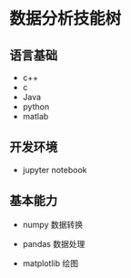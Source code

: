 # 数据分析技能树

## 语言基础
* c++
* c
* Java
* python
* matlab

## 开发环境

* jupyter notebook

## 基本能力

* numpy 数据转换
* pandas 数据处理

* matplotlib 绘图